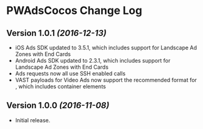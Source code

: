 PWAdsCocos Change Log
==========================

Version 1.0.1 *(2016-12-13)*
----------------------------
 * iOS Ads SDK updated to 3.5.1, which includes support for Landscape Ad Zones with End Cards
 * Android Ads SDK updated to 2.3.1, which includes support for Landscape Ad Zones with End Cards
 * Ads requests now all use SSH enabled calls
 * VAST payloads for Video Ads now support the recommended format for <Extenions>, which includes container <Extention> elements

Version 1.0.0 *(2016-11-08)*
----------------------------
 * Initial release.
